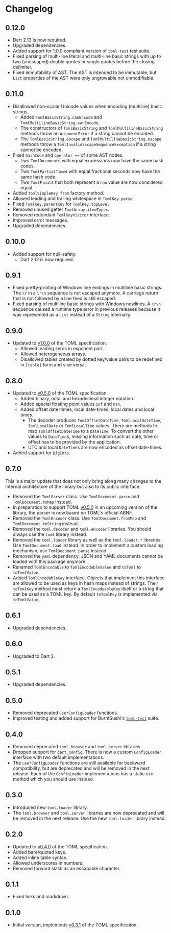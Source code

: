 # Changelog

## 0.12.0

 - Dart 2.13 is now required.
 - Upgraded dependencies.
 - Added support for 1.0.0 compliant version of `toml-test` test suite.
 - Fixed parsing of multi-line literal and multi-line basic strings with up to two (unescaped) double quotes or single quotes before the closing delimiter.
 - Fixed immutability of AST.
   The AST is intended to be immutable, but `List` properties of the AST were only ungrowable not unmodifiable.

## 0.11.0

 - Disallowed non-scalar Unicode values when encoding (multiline) basic strings.
   + Added `TomlBasicString.canEncode` and `TomlMultilineBasicString.canEncode`.
   + The constructors of `TomlBasicString` and `TomlMultilineBasicString` methods throw an `ArgumentError` if a string cannot be encoded.
   + The `TomlBasicString.escape` and `TomlMultilineBasicString.escape` methods throw a `TomlInvalidEscapeSequenceException` if a string cannot be encoded.
 - Fixed `hashCode` and `operator ==` of some AST nodes.
   + Two `TomlDocument`s with equal expressions now have the same hash codes.
   + Two `TomlPartialTime`s with equal fractional seconds now have the same hash code.
   + Two `TomlFloat`s that both represent a `nan` value are now considered equal.
 - Added `TomlSimpleKey.from` factory method.
 - Allowed leading and trailing whitespace in `TomlKey.parse`.
 - Fixed `TomlKey.parentKey` for `TomlKey.topLevel`.
 - Removed unused getter `TomlArray.itemTypes`.
 - Removed redundant `TomlKeyVisitor` interface.
 - Improved error messages.
 - Upgraded dependencies.

## 0.10.0

 - Added support for null-safety.
   + Dart 2.12 is now required.

## 0.9.1

 - Fixed pretty-printing of Windows line endings in multiline basic strings.
   The `\r` in a `\r\n` sequence is not escaped anymore.
   A carriage return that is not followed by a line feed is still escaped.
 - Fixed parsing of multiline basic strings with Windows newlines.
   A `\r\n` sequence caused a runtime type error in previous releases because it was represented as a `List` instead of a `String` internally.

## 0.9.0

 - Updated to [v1.0.0][toml-spec/v1.0.0] of the TOML specification.
   + Allowed leading zeros in exponent part.
   + Allowed heterogeneous arrays.
   + Disallowed tables created by dotted key/value pairs to be redefined in `[table]` form and vice versa.

## 0.8.0

 - Updated to [v0.5.0][toml-spec/v0.5.0] of the TOML specification.
   + Added binary, octal and hexadecimal integer notation.
   + Added special floating point values `inf` and `nan`.
   + Added offset date-times, local date-times, local dates and local times.
     - The decoder produces `TomlOffsetDateTime`, `TomlLocalDateTime`, `TomlLocalDate` or `TomlLocalTime` values.
       There are methods to map `TomlOffsetDateTime` to a `DateTime`.
       To convert the other values to `DateTime`s, missing information such as date, time or offset has to be provided by the application.
     - UTC and local `DateTime`s are now encoded as offset date-times.
 - Added support for `BigInt`s.

## 0.7.0

This is a major update that does not only bring along many changes to the internal architecture of the library but also to its public interface.

- Removed the `TomlParser` class.
  Use `TomlDocument.parse` and `TomlDocument.toMap` instead.
- In preparation to support TOML [v0.5.0][toml-spec/v0.5.0] in an upcoming version of the library, the parser is now based on TOML's official ABNF.
- Removed the `TomlEncoder` class.
  Use `TomlDocument.fromMap` and `TomlDocument.toString` instead.
- Removed the `toml.decoder` and `toml.encoder` libraries.
  You should always use the `toml` library instead.
- Removed the `toml.loader` library as well as the `toml.loader.*` libraries.
  Use `TomlDocument.load` instead.
  In order to implement a custom loading mechanism, use `TomlDocument.parse` instead.
- Removed the `yaml` dependency.
  JSON and YAML documents cannot be loaded with this package anymore.
- Renamed `TomlEncodable` to `TomlEncodableValue` and `toToml` to `toTomlValue`.
- Added `TomlEncodableKey` interface.
  Objects that implement this interface are allowed to be used as keys in hash maps instead of strings.
  Their `toTomlKey` method must return a `TomlEncodeableKey` itself or a string that can be used as a TOML key.
  By default `toTomlKey` is implemented via `toTomlValue`.

## 0.6.1

- Upgraded dependencies.

## 0.6.0

- Upgraded to Dart 2.

## 0.5.1

- Upgraded dependencies.

## 0.5.0

- Removed deprecated `use*ConfigLoader` functions.
- Improved testing and added support for BurntSushi's [`toml-test`][toml-test] suite.

## 0.4.0

- Removed deprecated `toml.browser` and `toml.server` libraries.
- Dropped support for `dart_config`. There is now a custom `ConfigLoader` interface with two default implementations.
- The `use*ConfigLoader` functions are still available for backward compatibility, but are deprecated and will be removed in the next release.
  Each of the `ConfigLoader` implementations has a static `use` method which you should use instead.

## 0.3.0

- Introduced new `toml.loader` library.
- The `toml.browser` and `toml.server` libraries are now deprecated and will be removed in the next release. Use the new `toml.loader` library instead.

## 0.2.0

- Updated to [v0.4.0][toml-spec/v0.4.0] of the TOML specification.
- Added bare/quoted keys.
- Added inline table syntax.
- Allowed underscores in numbers.
- Removed forward slash as an escapable character.

## 0.1.1

- Fixed links and markdown.

## 0.1.0

- Initial version, implements [v0.3.1][toml-spec/v0.3.1] of the TOML specification.

[toml-spec/v0.3.1]:
  https://toml.io/en/v0.3.1
  "TOML: English v0.3.1"
[toml-spec/v0.4.0]:
  https://toml.io/en/v0.4.0
  "TOML: English v0.4.0"
[toml-spec/v0.5.0]:
  https://toml.io/en/v0.5.0
  "TOML: English v0.5.0"
[toml-spec/v1.0.0]:
  https://toml.io/en/v1.0.0
  "TOML: English v1.0.0"

[toml-test]:
  https://github.com/BurntSushi/toml-test
  "A language agnostic test suite for TOML parsers."
